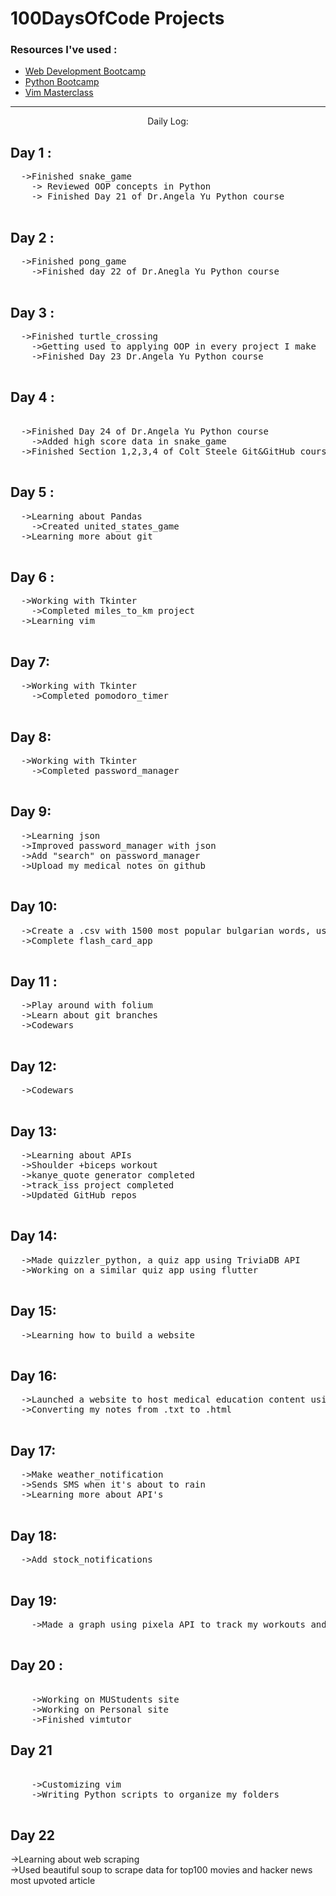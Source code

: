 
<h1>100DaysOfCode Projects</h1>
<h3>Resources I've used :</h3> 
  <ul>
        <li><a href="https://www.udemy.com/course/the-complete-web-development-bootcamp/">Web Development Bootcamp</a></li>
        <li><a href="https://www.udemy.com/course/100-days-of-code/">Python Bootcamp</a></li>
        <li><a href="https://www.udemy.com/course/vim-commands-cheat-sheet/">Vim Masterclass</a></li>
    </ul>
<hr size=3 noshade>


<p align="center">
    Daily Log:
</p>
<h2> Day 1 :</h2>
<pre>
  ->Finished snake_game
    -> Reviewed OOP concepts in Python
    -> Finished Day 21 of Dr.Angela Yu Python course
    </pre>
<h2>Day 2 :</h2>
<pre>
  ->Finished pong_game
    ->Finished day 22 of Dr.Anegla Yu Python course
    </pre>
<h2>Day 3 :</h2>
<pre>
  ->Finished turtle_crossing 
    ->Getting used to applying OOP in every project I make
    ->Finished Day 23 Dr.Angela Yu Python course
    </pre>

<h2>Day 4 :</h2> 
<pre>   
  ->Finished Day 24 of Dr.Angela Yu Python course
    ->Added high score data in snake_game 
  ->Finished Section 1,2,3,4 of Colt Steele Git&GitHub course
  </pre>
<h2>Day 5 :</h2>
<pre>
  ->Learning about Pandas
    ->Created united_states_game 
  ->Learning more about git
  </pre>

<h2>Day 6 : </h2>
<pre>
  ->Working with Tkinter
    ->Completed miles_to_km project
  ->Learning vim
  </pre>
  
<h2>Day 7:</h2>
<pre>
  ->Working with Tkinter
    ->Completed pomodoro_timer
    </pre>
<h2>Day 8:</h2>
<pre>
  ->Working with Tkinter
    ->Completed password_manager
    </pre>
<h2>Day 9:</h2>
<pre>
  ->Learning json
  ->Improved password_manager with json
  ->Add "search" on password_manager
  ->Upload my medical notes on github
  </pre>
<h2>Day 10:</h2>
<pre>
  ->Create a .csv with 1500 most popular bulgarian words, used to make an anki deck
  ->Complete flash_card_app
  </pre>
<h2>Day 11 :</h2>
<pre>
  ->Play around with folium
  ->Learn about git branches
  ->Codewars
  </pre>
<h2>Day 12:</h2>
<pre>
  ->Codewars
  </pre>
<h2>Day 13:</h2>
<pre>
  ->Learning about APIs
  ->Shoulder +biceps workout
  ->kanye_quote generator completed
  ->track_iss project completed
  ->Updated GitHub repos
  </pre>
<h2>Day 14:</h2>
<pre>
  ->Made quizzler_python, a quiz app using TriviaDB API
  ->Working on a similar quiz app using flutter 
  </pre>
<h2>Day 15:</h2>
<pre>
  ->Learning how to build a website
  </pre>
<h2>Day 16:</h2>
<pre>
  ->Launched a website to host medical education content using github
  ->Converting my notes from .txt to .html 
  </pre>
<h2>Day 17:</h2>
<pre>
  ->Make weather_notification
  ->Sends SMS when it's about to rain
  ->Learning more about API's
  </pre>
<h2>Day 18:</h2>
<pre>
  ->Add stock_notifications 
  </pre>
<h2>Day 19:</h2>
<pre>
	->Made a graph using pixela API to track my workouts and time spent in the gym
    </pre>
<h2>Day 20 :</h2>
<pre>   
	->Working on MUStudents site
	->Working on Personal site
	->Finished vimtutor
</pre>
<h2>Day 21</h2>
<pre> 
    ->Customizing vim
    ->Writing Python scripts to organize my folders
    </pre>
<h2>Day 22</h2>

  ->Learning about web scraping <br>
  ->Used beautiful soup to scrape data for top100 movies and hacker news most upvoted article <br>
